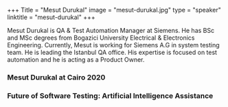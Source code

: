 +++
Title = "Mesut Durukal" 
image = "mesut-durukal.jpg" 
type = "speaker" 
linktitle = "mesut-durukal" 
+++

Mesut Durukal is QA & Test Automation Manager at Siemens.  He has BSc and MSc degrees from Bogazici University Electrical & Electronics Engineering.  Currently, Mesut is working for Siemens A.G in system testing team. He is leading the Istanbul QA office. His expertise is focused on test automation and he is acting as a Product Owner.


### Mesut Durukal at Cairo 2020

### Future of Software Testing: Artificial Intelligence Assistance